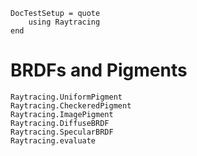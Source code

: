 ```@meta
DocTestSetup = quote
    using Raytracing
end
```

# BRDFs and Pigments

```@docs
Raytracing.UniformPigment
Raytracing.CheckeredPigment
Raytracing.ImagePigment
Raytracing.DiffuseBRDF
Raytracing.SpecularBRDF
Raytracing.evaluate
```
